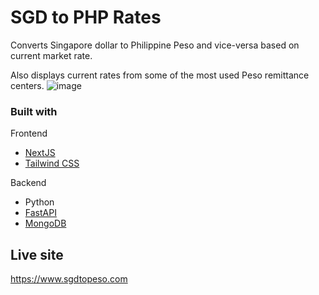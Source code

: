# SGD to PHP Rates

Converts Singapore dollar to Philippine Peso and vice-versa based on current market rate.

Also displays current rates from some of the most used Peso remittance centers.
![image](https://user-images.githubusercontent.com/25724464/218394270-1d38c568-02a2-45c2-88f8-8d21dc828738.png)

### Built with
Frontend
- [NextJS](https://nextjs.org)
- [Tailwind CSS](https://tailwindcss.com)

Backend
- Python
- [FastAPI](https://fastapi.tiangolo.com)
- [MongoDB](https://www.mongodb.com)

## Live site
https://www.sgdtopeso.com
